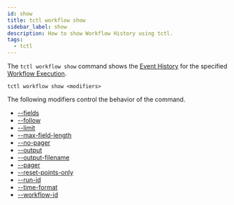 ```yaml
---
id: show
title: tctl workflow show
sidebar_label: show
description: How to show Workflow History using tctl.
tags:
  - tctl
---
```


The `tctl workflow show` command shows the [Event History](/concepts/what-is-an-event-history) for the specified [Workflow Execution](/concepts/what-is-a-workflow-execution).

`tctl workflow show <modifiers>`

The following modifiers control the behavior of the command.

- [--fields](/temporal-cli/modifiers#--fields)
- [--follow](/temporal-cli/modifiers#--follow)
- [--limit](/temporal-cli/modifiers#--limit)
- [--max-field-length](/temporal-cli/modifiers#--max-field-length)
- [--no-pager](/temporal-cli/modifiers#--no-pager)
- [--output](/temporal-cli/modifiers#--output)
- [--output-filename](/temporal-cli/modifiers#--output-filename)
- [--pager](/temporal-cli/modifiers#--pager)
- [--reset-points-only](/temporal-cli/modifiers#--reset-points-only)
- [--run-id](/temporal-cli/modifiers#--run-id)
- [--time-format](/temporal-cli/modifiers#--time-format)
- [--workflow-id](/temporal-cli/modifiers#--workflow-id)
